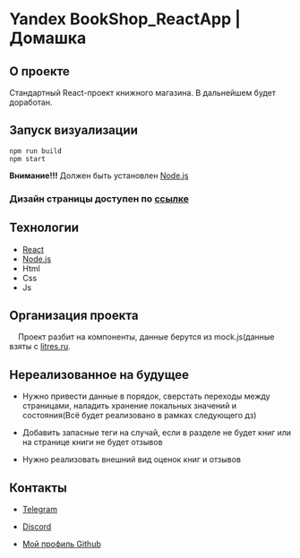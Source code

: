 # Yandex BookShop_ReactApp | Домашка
## О проекте
Стандартный React-проект книжного магазина. В дальнейшем будет доработан.

## Запуск визуализации
```
npm run build
npm start
```

**Внимание!!!** Должен быть установлен [Node.js](https://nodejs.org/)

### Дизайн страницы доступен по [ссылке](https://www.figma.com/file/HiDPeDxUXmV3KuJlj0tTlw/%D0%9C%D0%B0%D0%BA%D0%B5%D1%82%D1%8B-%D0%B4%D0%BB%D1%8F-%D0%B4%D0%B7-%D0%BF%D0%BE-%D0%A0%D0%B5%D0%B0%D0%BA%D1%82%D1%83?node-id=0%3A1)

## Технологии


+ [React](https://reactjs.org/)
+ [Node.js](https://nodejs.org/)
+ Html
+ Css
+ Js

## Организация проекта


&nbsp;&nbsp;&nbsp;&nbsp;Проект разбит на компоненты, данные берутся из mock.js(данные взяты с [litres.ru](https://www.litres.ru/).


## Нереализованное на будущее

+ Нужно привести данные в порядок, сверстать переходы между страницами, наладить хранение локальных значений и состояния(Всё будет реализовано в рамках следующего дз) 

+ Добавить запасные теги на случай, если в разделе не будет книг или на странице книги не будет отзывов
  
+ Нужно реализовать внешний вид оценок книг и отзывов

## Контакты

+ [Telegram](https://t.me/NikDimer)

+ [Discord](https://discord.gg/hcaKKx7Z)

+ [Мой профиль Github](https://github.com/NikDimer)